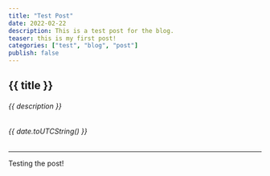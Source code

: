 ```yaml
---
title: "Test Post"
date: 2022-02-22
description: This is a test post for the blog. 
teaser: this is my first post!
categories: ["test", "blog", "post"]
publish: false
---
```


## {{ title }}

###### _{{ description }}_

###### _{{ date.toUTCString() }}_
___

Testing the post!
